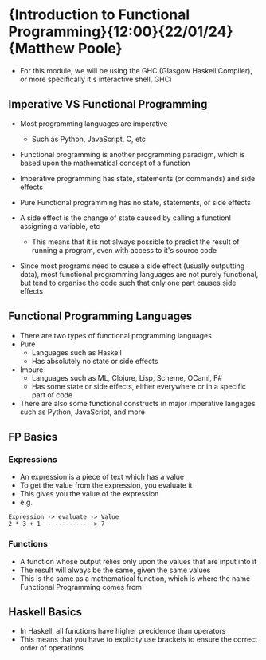 # {Introduction to Functional Programming}{12:00}{22/01/24}{Matthew Poole}

- For this module, we will be using the GHC (Glasgow Haskell Compiler), or more specifically it's interactive shell, GHCi

## Imperative VS Functional Programming

- Most programming languages are imperative
  - Such as Python, JavaScript, C, etc
- Functional programming is another programming paradigm, which is based upon the mathematical concept of a function
- Imperative programming has state, statements (or commands) and side effects
- Pure Functional programming has no state, statements, or side effects
- A side effect is the change of state caused by calling a functionl assigning a variable, etc
  - This means that it is not always possible to predict the result of running a program, even with access to it's
   source code

- Since most programs need to cause a side effect (usually outputting data), most functional programming languages are
 not purely functional, but tend to organise the code such that only one part causes side effects

## Functional Programming Languages

- There are two types of functional programming languages
- Pure
  - Languages such as Haskell
  - Has absolutely no state or side effects
- Impure
  - Languages such as ML, Clojure, Lisp, Scheme, OCaml, F#
  - Has some state or side effects, either everywhere or in a specific part of code
- There are also some functional constructs in major imperative langages such as Python, JavaScript, and more

## FP Basics

### Expressions

- An expression is a piece of text which has a value
- To get the value from the expression, you evaluate it
- This gives you the value of the expression
- e.g.
```
Expression -> evaluate -> Value
2 * 3 + 1  -------------> 7
```

### Functions

- A function whose output relies only upon the values that are input into it
- The result will always be the same, given the same values
- This is the same as a mathematical function, which is where the name Functional Programming comes from

## Haskell Basics

- In Haskell, all functions have higher precidence than operators
- This means that you have to explicity use brackets to ensure the correct order of operations